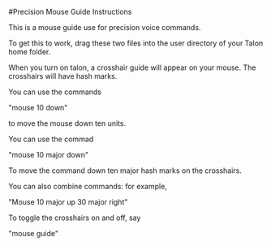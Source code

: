 #Precision Mouse Guide Instructions

This is a mouse guide use for precision voice commands.  

To get this to work, drag these two files into the user directory of your Talon home folder.   


When you turn on talon, a crosshair guide will appear on your mouse.  The crosshairs will have hash marks.  

You can use the commands 

"mouse 10 down" 

to move the mouse down ten units.   

You can use the commad 

"mouse 10 major down" 

To move the command down ten major hash marks on the crosshairs. 

You can also combine commands: for example, 

"Mouse 10 major up 30 major right" 

To toggle the crosshairs on and off, say 

"mouse guide" 

